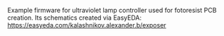 Example firmware for ultraviolet lamp controller used for fotoresist PCB creation.
Its schematics created via EasyEDA: https://easyeda.com/kalashnikov.alexander.b/exposer
